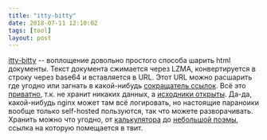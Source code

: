 ```yaml
---
title: "itty-bitty"
date: 2018-07-11 12:10:02
tags: [tool]
layout: post
---
```


[itty-bitty](https://itty.bitty.site/) -- воплощение довольно простого способа шарить html документы. Текст документа сжимается через LZMA, конвертируется в строку через base64 и вставляется в URL. Этот URL можно расшарить где угодно или загнать в какой-нибудь [сокращатель ссылок](https://bit.ly/). Всё это [приватно](http://security.bitty.site/), т.к. не хранит никаких данных, а [исходники открыты](https://github.com/alcor/itty-bitty). Да-да, какой-нибудь nginx может там всё логировать, но настоящие параноики вообще только self-hosted пользуются, так что можете разворачивать. Хранить можно что угодно, от [калькулятора](https://bit.ly/2NpT3Go) до [небольшой поэмы](https://twitter.com/edgar_the_poe/status/1003524516440563712), ссылка на которую помещается в твит.
